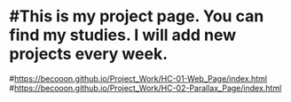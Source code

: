 #This is my project page. You can find my studies. I will add new projects every week.
=======
#https://becooon.github.io/Project_Work/HC-01-Web_Page/index.html
#https://becooon.github.io/Project_Work/HC-02-Parallax_Page/index.html
